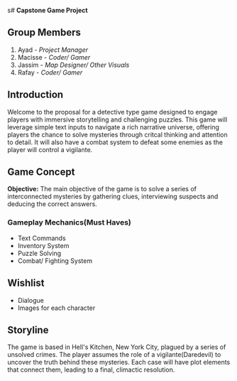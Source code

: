 s#  **Capstone Game Project**

## **Group Members**
1. Ayad - _Project Manager_
2. Macisse - _Coder/ Gamer_
3. Jassim - _Map Designer/ Other Visuals_
4. Rafay - _Coder/ Gamer_

## Introduction
Welcome to the proposal for a detective type game designed to engage players with immersive storytelling and challenging puzzles. This game will leverage simple text inputs to navigate a rich narrative universe, offering players the chance to solve mysteries through critcal thinking and attention to detail. It will also have a combat system to defeat some enemies as the player will control a vigilante.

## Game Concept

**Objective:** The main objective of the game is to solve a series of interconnected mysteries by gathering clues, interviewing suspects and deducing the correct answers.

### Gameplay Mechanics(Must Haves)
- Text Commands
- Inventory System
- Puzzle Solving
- Combat/ Fighting System

## Wishlist
- Dialogue
- Images for each character

## Storyline
The game is based in Hell's Kitchen, New York City, plagued by a series of unsolved crimes. The player assumes the role of a vigilante(Daredevil) to uncover the truth behind these mysteries. Each case will have plot elements that connect them, leading to a final, climactic resolution.

